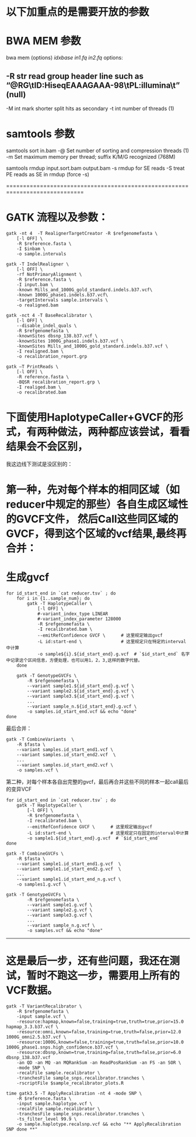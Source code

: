 # 以下加重点的是需要开放的参数
# BWA MEM 参数
bwa mem (options) *idxbase* *in1.fq* *in2.fq*
options:
## -R str  read group header line such as “@RG\tID:HiseqEAAAGAAA-98\tPL:illumina\t” (null)
-M int  mark shorter split hits as secondary
-t int  number of threads (1)

# samtools 参数
samtools sort in.bam
-@  Set number of sorting and compression threads (1)
-m  Set maximum memory per thread; suffix K/M/G recognized (768M)

samtools rmdup input.sort.bam output.bam
-s  rmdup for SE reads
-S  treat PE reads as SE in rmdup (force -s)

=============================================================================

# GATK 流程以及参数：
```
gatk -nt 4  -T RealignerTargetCreator -R $refgenomefasta \
	[-l OFF] \
	-R $reference.fasta \
    -I $inbam \
    -o sample.intervals

gatk -T IndelRealigner \
    [-l OFF] \
    -rf NotPrimaryAlignment \
    -R $reference.fasta \
    -I input.bam \
    -known Mills_and_1000G_gold_standard.indels.b37.vcf\
	-known 1000G_phase1.indels.b37.vcf\
    -targetIntervals sample.intervals \
    -o realigned.bam

gatk -nct 4 -T BaseRecalibrator \
	[-l OFF] \
	--disable_indel_quals \
	-R $refgenomefasta \
    -knownSites dbsnp_138.b37.vcf \
    -knownSites 1000G_phase1.indels.b37.vcf \
    -knownSites Mills_and_1000G_gold_standard.indels.b37.vcf \
    -I realigned.bam \
    -o recalibration_report.grp

gatk –T PrintReads \
	[-l OFF] \
	-R reference.fasta \
	-BQSR recalibration_report.grp \
	-I realiged.bam \
	-o recalibrated.bam
```

# 下面使用HaplotypeCaller+GVCF的形式，有两种做法，两种都应该尝试，看看结果会不会区别，
我这边线下测试是没区别的：

第一种，先对每个样本的相同区域（如 reducer中规定的那些）各自生成区域性的GVCF文件，
然后Call这些同区域的GVCF，得到这个区域的vcf结果,最终再合并：
=======================================================================
# 生成gvcf
```
for id_start_end in `cat reducer.tsv` ; do
	for i in {1..sample_num}; do 
		gatk -T HaplotypeCaller \
			[-l OFF] \
			#-variant_index_type LINEAR 
			#-variant_index_parameter 128000
			-R $refgenomefasta \
			-I recalibrated.bam \
			--emitRefConfidence GVCF \      # 这里规定输出gvcf
			-L id:start-end \               # 这里规定只在特定的interval中计算
			-o sample${i}.${id_start_end}.g.vcf  # `$id_start_end` 名字中记录这个区间信息，方便处理，也可以用1，2，3,这样的数字代替。
	done

	gatk -T GenotypeGVCFs \
		-R $refgenomefasta \
		--variant sample1.${id_start_end}.g.vcf \
		--variant sample2.${id_start_end}.g.vcf \
		--variant sample3.${id_start_end}.g.vcf \
		...
		--variant sample_n.${id_start_end}.g.vcf \
		-o samples.id_start_end.vcf && echo "done"
done
```

最后合并：
```
gatk -T CombineVariants  \
	-R $fasta \
 	--variant samples.id_start_end1.vcf \
 	--variant samples.id_start_end2.vcf  \
 	...
 	--variant samples.id_start_end2.vcf \
 	-o samples.vcf \
```


第二种，对每个样本各自出完整的gvcf，最后再合并这些不同的样本一起call最后的变异VCF
```
for id_start_end in `cat reducer.tsv` ; do
	gatk -T HaplotypeCaller \
		[-l OFF] \
		-R $refgenomefasta \
		-I recalibrated.bam \
		--emitRefConfidence GVCF \      # 这里规定输出gvcf
		-L id:start-end \               # 这里规定只在固定的interval中计算
		-o sample1.${id_start_end}.g.vcf  # `$id_start_end` 
done

gatk -T CombineGVCFs \
	-R $fasta \
 	--variant sample1.id_start_end1.g.vcf  \
 	--variant sample1.id_start_end2.g.vcf  \
 	...
 	--variant sample1.id_start_end_n.g.vcf \
 	-o samples1.g.vcf \

gatk -T GenotypeGVCFs \
		-R $refgenomefasta \
		--variant sample1.g.vcf \
		--variant sample2.g.vcf \
		--variant sample3.g.vcf \
		...
		--variant sample_n.g.vcf \
		-o samples.vcf && echo "done"

```
************

# 这是最后一步，还有些问题，我还在测试，暂时不跑这一步，需要用上所有的VCF数据。

```
gatk -T VariantRecalibrator \
	-R $refgenomefasta \
	-input sample.vcf \
	-resource:hapmap,known=false,training=true,truth=true,prior=15.0 hapmap_3.3.b37.vcf \
	-resource:omni,known=false,training=true,truth=false,prior=12.0 1000G_omni2.5.b37.vcf \
	-resource:1000G,known=false,training=true,truth=false,prior=10.0 1000G_phase1.snps.high_confidence.b37.vcf \
	-resource:dbsnp,known=true,training=false,truth=false,prior=6.0 dbsnp_138.b37.vcf 
	-an QD -an MQ -an MQRankSum -an ReadPosRankSum -an FS -an SOR \
	-mode SNP \
	-recalFile sample.recalibrator \
	-tranchesFile sample_snps.recalibrator.tranches \
	-rscriptFile $sample_recalibrator_plots.R

time gatk3.5 -T ApplyRecalibration -nt 4 -mode SNP \
    -R $reference.fasta \
    -input sample.haplotype.vcf \
    -recalFile sample.recalibrator \
    -tranchesFile sample_snps.recalibrator.tranches \
    -ts_filter_level 99.9 \
    -o sample.haplotype.recalsnp.vcf && echo "** ApplyRecalibration SNP done **"
```

